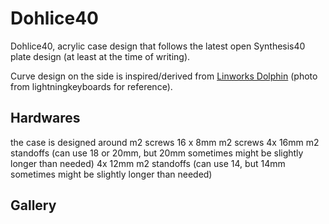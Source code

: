 
# Dohlice40

Dohlice40, acrylic case design that follows the latest open Synthesis40 plate design (at least at the time of writing).

Curve design on the side is inspired/derived from [Linworks Dolphin](https://www.lightningkeyboards.com/work-pt1/linworks-dolphin-v3) (photo from lightningkeyboards for reference).

## Hardwares
the case is designed around m2 screws
16 x 8mm m2 screws
4x 16mm m2 standoffs (can use 18 or 20mm, but 20mm sometimes might be slightly longer than needed)
4x 12mm m2 standoffs (can use 14, but 14mm sometimes might be slightly longer than needed)

## Gallery

